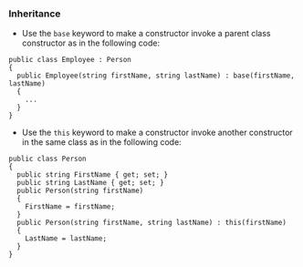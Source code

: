 ###  Inheritance 
- Use the ```base``` keyword to make a constructor invoke a parent class constructor as in the following code:
```
public class Employee : Person 
{    
  public Employee(string firstName, string lastName) : base(firstName, lastName)    
  {        
    ...    
  } 
}
``` 
-  Use the ```this``` keyword to make a constructor invoke another constructor in the same class as in the following code:
```
public class Person 
{    
  public string FirstName { get; set; }    
  public string LastName { get; set; }
  public Person(string firstName)    
  {        
    FirstName = firstName;    
  }
  public Person(string firstName, string lastName) : this(firstName)    
  {        
    LastName = lastName;    
  } 
}
